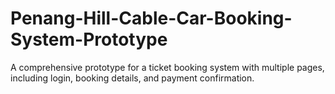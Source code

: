 # Penang-Hill-Cable-Car-Booking-System-Prototype
A comprehensive prototype for a ticket booking system with multiple pages, including login, booking details, and payment confirmation.
